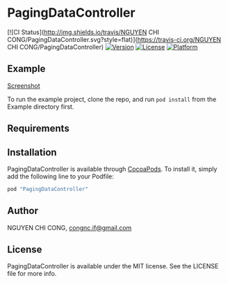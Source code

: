 # PagingDataController

[![CI Status](http://img.shields.io/travis/NGUYEN CHI CONG/PagingDataController.svg?style=flat)](https://travis-ci.org/NGUYEN CHI CONG/PagingDataController)
[![Version](https://img.shields.io/cocoapods/v/PagingDataController.svg?style=flat)](http://cocoapods.org/pods/PagingDataController)
[![License](https://img.shields.io/cocoapods/l/PagingDataController.svg?style=flat)](http://cocoapods.org/pods/PagingDataController)
[![Platform](https://img.shields.io/cocoapods/p/PagingDataController.svg?style=flat)](http://cocoapods.org/pods/PagingDataController)

## Example

[Screenshot](http://i.imgur.com/PTI6vMc.png)

To run the example project, clone the repo, and run `pod install` from the Example directory first.

## Requirements

## Installation

PagingDataController is available through [CocoaPods](http://cocoapods.org). To install
it, simply add the following line to your Podfile:

```ruby
pod "PagingDataController"
```

## Author

NGUYEN CHI CONG, congnc.if@gmail.com

## License

PagingDataController is available under the MIT license. See the LICENSE file for more info.
